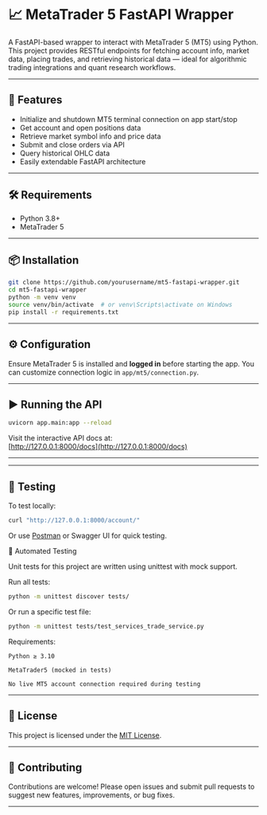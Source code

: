 # 📈 MetaTrader 5 FastAPI Wrapper

A FastAPI-based wrapper to interact with MetaTrader 5 (MT5) using Python. This project provides RESTful endpoints for fetching account info, market data, placing trades, and retrieving historical data — ideal for algorithmic trading integrations and quant research workflows.

---

## 🚀 Features

- Initialize and shutdown MT5 terminal connection on app start/stop
- Get account and open positions data
- Retrieve market symbol info and price data
- Submit and close orders via API
- Query historical OHLC data
- Easily extendable FastAPI architecture

---

## 🛠️ Requirements

- Python 3.8+
- MetaTrader 5 

---

## 📦 Installation

```bash
git clone https://github.com/yourusername/mt5-fastapi-wrapper.git
cd mt5-fastapi-wrapper
python -m venv venv
source venv/bin/activate  # or venv\Scripts\activate on Windows
pip install -r requirements.txt
```

---

## ⚙️ Configuration

Ensure MetaTrader 5 is installed and **logged in** before starting the app. You can customize connection logic in `app/mt5/connection.py`.

---

## ▶️ Running the API

```bash
uvicorn app.main:app --reload
```

Visit the interactive API docs at:  
[http://127.0.0.1:8000/docs](http://127.0.0.1:8000/docs)

---

---

## 🧪 Testing

To test locally:

```bash
curl "http://127.0.0.1:8000/account/"
```

Or use [Postman](https://www.postman.com/) or Swagger UI for quick testing.

🔹 Automated Testing

Unit tests for this project are written using unittest with mock support.

Run all tests:

```bash
python -m unittest discover tests/
```
Or run a specific test file:
```bash
python -m unittest tests/test_services_trade_service.py
```
Requirements:

    Python ≥ 3.10

    MetaTrader5 (mocked in tests)

    No live MT5 account connection required during testing

---


## 🪪 License

This project is licensed under the [MIT License](LICENSE).

---

## 🤝 Contributing

Contributions are welcome! Please open issues and submit pull requests to suggest new features, improvements, or bug fixes.

---

